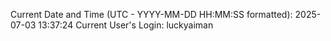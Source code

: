 Current Date and Time (UTC - YYYY-MM-DD HH:MM:SS formatted): 2025-07-03 13:37:24
Current User's Login: luckyaiman
